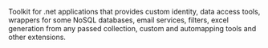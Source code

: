 Toolkit for .net applications that provides custom identity, data access tools, wrappers for some NoSQL databases, 
email services, filters, excel generation from any passed collection, custom and automapping tools and other extensions.